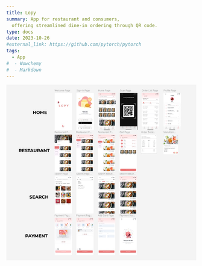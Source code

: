 ```yaml
---
title: Lopy
summary: App for restaurant and consumers, 
  offering streamlined dine-in ordering through QR code.
type: docs
date: 2023-10-26
#external_link: https://github.com/pytorch/pytorch
tags:
  - App
#  - Wowchemy
#  - Markdown
---
```



![Test Image](images/lopy-wireframe.jpg)

<!--more-->
